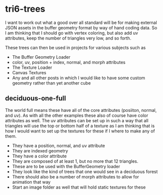 # tri6-trees

I want to work out what a good over all standard will be for making external JSON assets in the buffer geometry format by way of hand coding data. So I am thinking that I should go with vertex coloring, but also add uv attributes, keep the number of triangles very low, and so forth.

These trees can then be used in projects for various subjects such as

* The Buffer Geometry Loader
* color, uv, position + index, normal, and morph attributes
* The Texture Loader
* Canvas Textures
* Any and all other posts in which I would like to have some custom geometry rather than yet another cube

## deciduous-one-full

The world full means these have all of the core attributes (posiiton, normal, and uv). As with all the other examples these also of course have color attributes as well. The uv attributes can be set up in such a way that all triangles will use the top or bottom half of a texture as I am thinking that is how I would want to set up the textures for these if I where to make any of them.

* They have a position, normal, and uv attribute
* They are indexed geometry
* They have a color attribute
* They are composed of at least 1, but no more that 12 triangles.
* These are to be used with the BufferGeometry loader
* They look like the kind of trees that one would see in a deciduous forest
* There should also be a number of morph attributes to allow for animation that way
* Start an image folder as well that will hold static textures for these